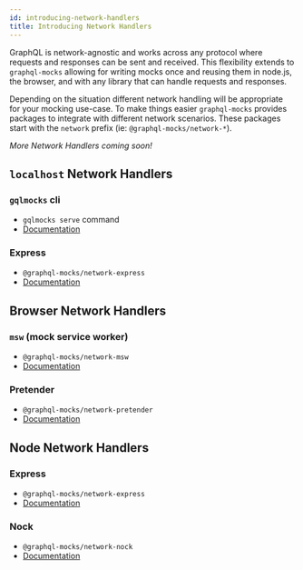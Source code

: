 ```yaml
---
id: introducing-network-handlers
title: Introducing Network Handlers
---
```


GraphQL is network-agnostic and works across any protocol where requests and responses can be sent and received. This flexibility extends to `graphql-mocks` allowing for writing mocks once and reusing them in node.js, the browser, and with any library that can handle requests and responses.

Depending on the situation different network handling will be appropriate for your mocking use-case. To make things easier `graphql-mocks` provides packages to integrate with different network scenarios. These packages start with the `network` prefix (ie: `@graphql-mocks/network-*`).

*More Network Handlers coming soon!*

## `localhost` Network Handlers

### `gqlmocks` cli
* `gqlmocks serve` command
* [Documentation](/docs/cli/commands/#gqlmocks-serve)

### Express
* `@graphql-mocks/network-express`
* [Documentation](/docs/network/express)

## Browser Network Handlers

### `msw` (mock service worker)
* `@graphql-mocks/network-msw`
* [Documentation](/docs/network/msw)

### Pretender
* `@graphql-mocks/network-pretender`
* [Documentation](/docs/network/pretender)

## Node Network Handlers

### Express
* `@graphql-mocks/network-express`
* [Documentation](/docs/network/express)

### Nock
* `@graphql-mocks/network-nock`
* [Documentation](/docs/network/nock)
